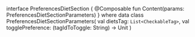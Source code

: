interface PreferencesDietSection {
    @Composable
    fun Content(params: PreferencesDietSectionParameters)
}
where
data class PreferencesDietSectionParameters(
    val dietsTag: `List<CheckableTag>`,
    val togglePreference: (tagIdToToggle: String) -> Unit
)